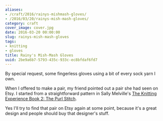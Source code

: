 ```yaml
---
aliases:
- /craft/2016/rainys-mishmash-gloves/
- /2016/03/20/rainys-mish-mash-gloves/
category: craft
cover_image: cover.jpg
date: 2016-03-20 00:00:00
slug: rainys-mish-mash-gloves
tags:
- knitting
- gloves
title: Rainy's Mish-Mash Gloves
uuid: 2be9a6b7-5793-435c-933c-ec8bfdaf6fd7
---
```


By special request, some fingerless gloves using a bit of every sock yarn I own.
<!--more-->

When I offered to make a pair, my friend pointed out a pair she had seen on Etsy.
I started from a straightforward pattern in Sally Melville's
[The Knitting Experience Book 2: The Purl Stitch][].

[The Knitting Experience Book 2: The Purl Stitch]: https://www.goodreads.com/book/show/24691.The_Knitting_Experience

Yes I'll try to find that pair on Etsy again at some point, because it's a great
design and people should buy that designer's stuff.